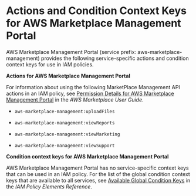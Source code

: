 # Actions and Condition Context Keys for AWS Marketplace Management Portal<a name="list_aws-marketplace-management"></a>

AWS Marketplace Management Portal \(service prefix: aws\-marketplace\-management\) provides the following service\-specific actions and condition context keys for use in IAM policies\.

**Actions for AWS Marketplace Management Portal**

For information about using the following MarketPlace Management API actions in an IAM policy, see [Permission Details for AWS Marketplace Management Portal](http://alpha-docs-aws.amazon.com/marketplace/latest/controlling-access/marketplace-management-portal-user-access.html#detailed-management-portal-permissions) in the *AWS Marketplace User Guide*\.

+ `aws-marketplace-management:uploadFiles`

+ `aws-marketplace-management:viewReports`

+ `aws-marketplace-management:viewMarketing`

+ `aws-marketplace-management:viewSupport`

**Condition context keys for AWS Marketplace Management Portal**

AWS Marketplace Management Portal has no service\-specific context keys that can be used in an IAM policy\. For the list of the global condition context keys that are available to all services, see [Available Global Condition Keys](reference_policies_condition-keys.md#AvailableKeys) in the *IAM Policy Elements Reference*\.